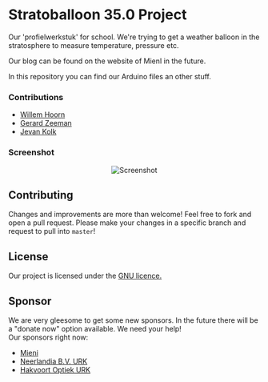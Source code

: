 # Stratoballoon 35.0 Project
Our 'profielwerkstuk' for school. We're trying to get a weather balloon in the stratosphere to measure temperature, pressure etc.

Our blog can be found on the website of MienI in the future.

In this repository you can find our Arduino files an other stuff.

### Contributions

 - [Willem Hoorn](https://github.com/Willemhoorn)
 - [Gerard Zeeman](https://github.com/gerardzeeman)
 - [Jevan Kolk](?)

### Screenshot

<p align="center">
  <img src="http://news.bbcimg.co.uk/media/images/65186000/jpg/_65186879_balloonliftoff.jpg" alt="Screenshot"/>
</p>

## Contributing
Changes and improvements are more than welcome! Feel free to fork and open a pull request. Please make your changes in a specific branch and request to pull into `master`!

## License
Our project is licensed under the [GNU licence.](https://github.com/gerardzeeman/Stratoballoon-Project/blob/master/license.txt)

## Sponsor
We are very gleesome to get some new sponsors. In the future there will be a "donate now" option available. We need your help!
<br>Our sponsors right now:
 - [Mieni](http://www.mieni.nl/)
 - [Neerlandia B.V. URK](http://www.neerlandia.com/)
 - [Hakvoort Optiek URK](http://www.hakvoortoptiek.nl/)
